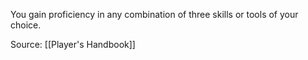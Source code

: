 You gain proficiency in any combination of three skills or tools of your choice.

Source: [[Player's Handbook]]